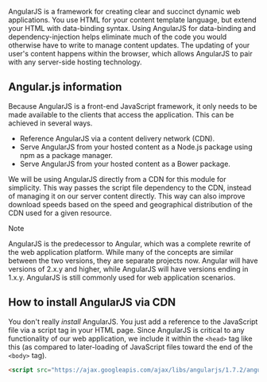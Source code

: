 AngularJS is a framework for creating clear and succinct dynamic web applications. You use HTML for your content template language, but extend your HTML with data-binding syntax. Using AngularJS for data-binding and dependency-injection helps eliminate much of the code you would otherwise have to write to manage content updates. The updating of your user's content happens within the browser, which allows AngularJS to pair with any server-side hosting technology.

## Angular.js information

Because AngularJS is a front-end JavaScript framework, it only needs to be made available to the clients that access the application. This can be achieved in several ways.

- Reference AngularJS via a content delivery network (CDN).
- Serve AngularJS from your hosted content as a Node.js package using npm as a package manager.
- Serve AngularJS from your hosted content as a Bower package.

We will be using AngularJS directly from a CDN for this module for simplicity. This way passes the script file dependency to the CDN, instead of managing it on our server content directly. This way can also improve download speeds based on the speed and geographical distribution of the CDN used for a given resource.

> [!NOTE]
> AngularJS is the predecessor to Angular, which was a complete rewrite of the web application platform. While many of the concepts are similar between the two versions, they are separate projects now. Angular will have versions of 2.x.y and higher, while AngularJS will have versions ending in 1.x.y. AngularJS is still commonly used for web application scenarios.

## How to install AngularJS via CDN

You don't really _install_ AngularJS. You just add a reference to the JavaScript file via a script tag in your HTML page. Since AngularJS is critical to any functionality of our web application, we include it within the `<head>` tag like this (as compared to later-loading of JavaScript files toward the end of the `<body>` tag).

```html
<script src="https://ajax.googleapis.com/ajax/libs/angularjs/1.7.2/angular.min.js"></script>
```
